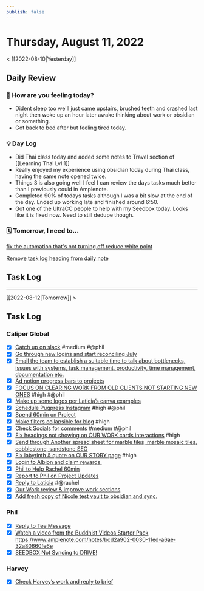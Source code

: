 ```yaml
---
publish: false 
---
```


# Thursday, August 11, 2022

< [[2022-08-10|Yesterday]]

## Daily Review

### 📕 How are you feeling today?
- Dident sleep too we'll just came upstairs, brushed teeth and crashed last night then woke up an hour later awake thinking about work or obsidian or something. 
- Got back to bed after but feeling tired today. 


### 💡 Day Log
- Did Thai class today and added some notes to Travel section of [[Learning Thai Lvl 1]]
- Really enjoyed my experience using obsidian today during Thai class, having the same note opened twice. 
- Things 3 is also going well I feel I can review the days tasks much better than I previously could in Amplenote. 
- Completed 90% of todays tasks although I was a bit slow at the end of the day. Ended up working late and finished around 6:50. 
- Got one of the UltraCC people to help with my Seedbox today. Looks like it is fixed now. Need to still dedupe though. 



### 🗓 Tomorrow, I need to...

 [fix the automation that's not turning off reduce white point](things:///show?id=AmT9pgd6CdaYcQUg1AisDr)

 [Remove task log heading from daily note ](things:///show?id=KsMg9dZZ2PK6rA8nPR28cQ)

##  Task Log

---

[[2022-08-12|Tomorrow]] >

## Task Log
### Caliper Global
- [x] [Catch up on slack](things:///show?id=ETc9ucxeWijH6rxZwaTUpo) #medium #@phil
- [x] [Go through new logins and start reconciling July](things:///show?id=NeMrfZ7wQWVBGqCd9GejtV)
- [x] [Email the team to establish a suitable time to talk about bottlenecks, issues with systems, task management, productivity, time management, documentation etc.](things:///show?id=CwFLSs4sXqgmevW7PgajMw)
- [x] [Ad notion progress bars to projects](things:///show?id=J8rSSSffL4xrLZ1SZGBqb4)
- [x] [FOCUS ON CLEARING WORK FROM OLD CLIENTS NOT STARTING NEW ONES](things:///show?id=6oK7igsA69TEh9ZmFrexQc) #high #@phil
- [x] [Make up some logos per Laticia’s canva examples](things:///show?id=6ncJzCHW3DhFBcMDtwQo2Y)
- [x] [Schedule Puqpress Instagram](things:///show?id=RgM7YdkY57rgKzmwQm5EJh) #high #@phil
- [x] [Spend 60min on Project](things:///show?id=Cw3qo7cEfW5wB8kGvQnGHg)
- [x] [Make filters collapsible for blog](things:///show?id=HXAZ8FccNDkgrAVf3xUaKY) #high
- [x] [Check Socials for comments](things:///show?id=Jyk4HzwBi2KZcmX1UxZQYP) #medium #@phil
- [x] [Fix headings not showing on OUR WORK cards interactions](things:///show?id=D6uphBGeVZDRxtP6vb4KZE) #high
- [x] [Send through Another spread sheet for marble tiles, marble mosaic tiles, cobblestone, sandstone SEO](things:///show?id=9nRoNdAFsevXiY5Hn62uEX)
- [x] [Fix labyrinth & quote on OUR STORY page](things:///show?id=JK1XDaq5TbBVK4NMJRTDKd) #high
- [x] [Login to Albion and claim rewards.](things:///show?id=tCCQjHK9ovhEWMZuMH2r9)
- [x] [Phil to Help Rachel 60min](things:///show?id=7eH5uEUEMXBPq5xiDFdzwN)
- [x] [Report to Phil on Project Updates](things:///show?id=pXmjiiuxwTxn6mw9c7bzd)
- [x] [Reply to Laticia](things:///show?id=43CDuMAV689arx2V4ivrWW) #@rachel
- [x] [Our Work review & improve work sections](things:///show?id=MDWN5Qp9VavPiDkztfYRan)
- [x] [Add fresh copy of Nicole test vault to obsidian and sync.](things:///show?id=UxW2xmF1z8TRygharNQo67)
### Phil
- [x] [Reply to Tee Message](things:///show?id=HHxnReHiktJLp8KPxmvzDr)
- [x] [Watch a video from the Buddhist Videos Starter Pack](things:///show?id=RTBXmeyHvRsumbhLzgRdFn)
	https://www.amplenote.com/notes/bcd2a902-0030-11ed-a6ae-32a80660fe6e
- [x] [SEEDBOX Not Syncing to DRIVE!](things:///show?id=KB6p714hzNjaAJjmN9zLrw)
### Harvey
- [x] [Check Harvey’s work and reply to brief](things:///show?id=885PbpTKLvpFTMG2yQTieT)